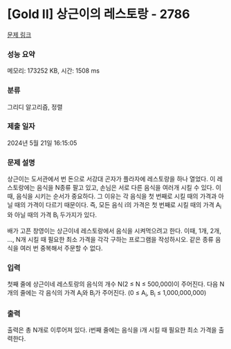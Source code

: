 # [Gold II] 상근이의 레스토랑 - 2786 

[문제 링크](https://www.acmicpc.net/problem/2786) 

### 성능 요약

메모리: 173252 KB, 시간: 1508 ms

### 분류

그리디 알고리즘, 정렬

### 제출 일자

2024년 5월 21일 16:15:05

### 문제 설명

<p>상근이는 도서관에서 번 돈으로 서강대 곤자가 플라자에 레스토랑을 하나 열었다. 이 레스토랑에는 음식을 N종류 팔고 있고, 손님은 서로 다른 음식을 여러개 시킬 수 있다. 이때, 음식을 시키는 순서가 중요하다. 그 이유는 각 음식을 첫 번째로 시킬 때의 가격과 아닐 때의 가격이 다르기 때문이다. 즉, 모든 음식 i의 가격은 첫 번째로 시킬 때의 가격 A<sub>i</sub>와 아닐 때의 가격 B<sub>i</sub> 두가지가 있다.</p>

<p>배가 고픈 창영이는 상근이네 레스토랑에서 음식을 시켜먹으려고 한다. 이때, 1개, 2개, ..., N개 시킬 때 필요한 최소 가격을 각각 구하는 프로그램을 작성하시오. 같은 종류 음식을 여러 번 중복해서 주문할 수 없다.</p>

### 입력 

 <p>첫째 줄에 상근이네 레스토랑의 음식의 개수 N(2 ≤ N ≤ 500,000)이 주어진다. 다음 N개의 줄에는 각 음식의 가격 A<sub>i</sub>와 B<sub>i</sub>가 주어진다. (0 ≤ A<sub>i</sub>, B<sub>i</sub> ≤ 1,000,000,000)</p>

### 출력 

 <p>출력은 총 N개로 이루어져 있다. i번째 줄에는 음식을 i개 시킬 때 필요한 최소 가격을 출력한다.</p>


